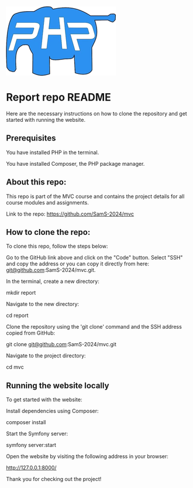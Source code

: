 
![presentation-picture](public/img/php.webp)


Report repo README
====================

Here are the necessary instructions on how to clone the repository and get started with running the website.

Prerequisites
--------------

You have installed PHP in the terminal.

You have installed Composer, the PHP package manager.


About this repo:
-----------------

This repo is part of the MVC course and contains the project details for all course modules and assignments.


Link to the repo:
https://github.com/SamS-2024/mvc


How to clone the repo:
-----------------------

To clone this repo, follow the steps below:

Go to the GitHub link above and click on the "Code" button. Select "SSH" and copy the address or
you can copy it directly from here: git@github.com:SamS-2024/mvc.git.

In the terminal, create a new directory:

mkdir report

Navigate to the new directory:

cd report

Clone the repository using the 'git clone' command and the SSH address copied from GitHub:

git clone git@github.com:SamS-2024/mvc.git

Navigate to the project directory:

cd mvc

Running the website locally
----------------------------

To get started with the website:

Install dependencies using Composer:

composer install

Start the Symfony server:

symfony server:start

Open the website by visiting the following address in your browser:

http://127.0.0.1:8000/

Thank you for checking out the project!
